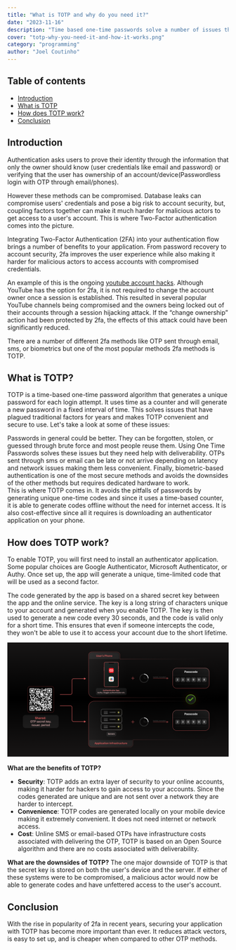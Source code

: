 ```yaml
---
title: "What is TOTP and why do you need it?"
date: "2023-11-16"
description: "Time based one-time passwords solve a number of issues that plague traditional authentication methods. In this blog we break down TOTP and why it's so useful."
cover: "totp-why-you-need-it-and-how-it-works.png"
category: "programming"
author: "Joel Coutinho"
---
```


## Table of contents
- [Introduction](#introduction)
- [What is TOTP](#what-is-totp)
- [How does TOTP work?](#how-does-totp-work)
- [Conclusion](#conclusion)

## Introduction

Authentication asks users to prove their identity through the information that only the owner should know (user credentials like email and password) or verifying that the user has ownership of an account/device(Passwordless login with OTP through email/phones).

However these methods can be compromised. Database leaks can compromise users' credentials and pose a big risk to account security, but, coupling factors together can make it much harder for malicious actors to get access to a user's account. This is where Two-Factor authentication comes into the picture. 

Integrating Two-Factor Authentication (2FA) into your authentication flow brings a number of benefits to your application. From password recovery to account security, 2fa improves the user experience while also making it harder for malicious actors to access accounts with compromised credentials.

An example of this is the ongoing [youtube account hacks](https://www.wired.com/story/youtube-bitcoin-scam-account-hijacking-google-phishing/). Although YouTube has the option for 2fa, it is not required to change the account owner once a session is established. This resulted in several popular YouTube channels being compromised and the owners being locked out of their accounts through a session hijacking attack. If the “change ownership” action had been protected by 2fa, the effects of this attack could have been significantly reduced.

There are a number of different 2fa methods like OTP sent through email, sms, or biometrics but one of the most popular methods 2fa methods is TOTP.

## What is TOTP?

TOTP is a time-based one-time password algorithm that generates a unique password for each login attempt. It uses time as a counter and will generate a new password in a fixed interval of time. This solves issues that have plagued traditional factors for years and makes TOTP convenient and secure to use. Let's take a look at some of these issues:

Passwords in general could be better. They can be forgotten, stolen, or guessed through brute force and most people reuse them. Using One Time Passwords solves these issues but they need help with deliverability. OTPs sent through sms or email can be late or not arrive depending on latency and network issues making them less convenient. Finally, biometric-based authentication is one of the most secure methods and avoids the downsides of the other methods but requires dedicated hardware to work.  
This is where TOTP comes in. It avoids the pitfalls of passwords by generating unique one-time codes and since it uses a time-based counter, it is able to generate codes offline without the need for internet access. It is also cost-effective since all it requires is downloading an authenticator application on your phone.

## How does TOTP work?

To enable TOTP, you will first need to install an authenticator application. Some popular choices are Google Authenticator, Microsoft Authenticator, or Authy.
Once set up, the app will generate a unique, time-limited code that will be used as a second factor.

The code generated by the app is based on a shared secret key between the app and the online service. The key is a long string of characters unique to your account and generated when you enable TOTP. The key is then used to generate a new code every 30 seconds, and the code is valid only for a short time. This ensures that even if someone intercepts the code, they won't be able to use it to access your account due to the short lifetime.

![How TOTP works](./how-totp-works.png)

**What are the benefits of TOTP?**

- **Security**: TOTP adds an extra layer of security to your online accounts, making it harder for hackers to gain access to your accounts. Since the codes generated are unique and are not sent over a network they are harder to intercept.
- **Convenience**: TOTP codes are generated locally on your mobile device making it extremely convenient. It does not need internet or network access.
- **Cost**: Unline SMS or email-based OTPs have infrastructure costs associated with delivering the OTP, TOTP is based on an Open Source algorithm and there are no costs associated with deliverability.

**What are the downsides of TOTP?**
The one major downside of TOTP is that the secret key is stored on both the user's device and the server. If either of these systems were to be compromised, a malicious actor would now be able to generate codes and have unfettered access to the user's account.

## Conclusion

With the rise in popularity of 2fa in recent years, securing your application with TOTP has become more important than ever. It reduces attack vectors, is easy to set up, and is cheaper when compared to other OTP methods.

